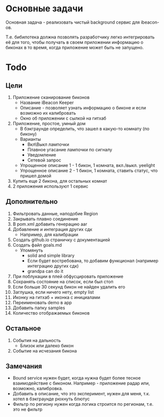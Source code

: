 Основные задачи
===============

Основная задача - реализовать чистый background сервис для ibeacon-ов.

Т.е. бибилотека должна позволять разработчику легко интегрировать её
для того, чтобы получать в своем приложении информацию о биконах в то
время, когда приложение может быть не запущено.

Todo
====

Цели
----

1. Приложение сканирование биконов 
   * Название iBeacon Keeper
   * Описание - позволяет узнать информацию о биконе и если возможно их калибровать
   * Окно об приложении с сылкой на гитхаб
2. Приложение, простое, умный дом
   * В бэкграунде определить, что зашел в какую-то комнату (по бикону)
   * Варианты
     * Вкл\Выкл лампочки 
     * Плавное угасание лампочки по сигналу
     * Уведомление
     * Сетевой запрос
   * Упрощенное описание 1 - 1 бикон, 1 комната, вкл./выкл. yeelight
   * Упрощенное описание 2 - 1 бикон, 1 комната, ставить статус, что пришел домой
3. Купить еще 2 бикона, для остальных комнат
4. 2 приложения используют 1 сервис

Дополнительно
-------------

1. Фильтровать данные, наподобие Region
2. Закрывать плавно соединение
3. В pom.xml добавить генерацию aar
4. Добавление и интеграция других сдк
   * Например, для калибрации
5. Создать github.io страничку с документацией
6. Создать файл goals.md 
   * Упомянуть
     * solid and simple library
     * Если будет востребована, то добавим функционал (например интеграцию других сдк)
     * grandpa can do it
7. При поблукации в плей обфусцировать приложение
8. Сохранять состояние на список, если был стоп
9. Если больше 30 секунд бикон не найден удалить его
10. Заглушка, если ничего нету, empty list
11. Иконку на гитхаб + иконка с инициалами
12. Переименовать demo в app
13. Добавить папку samples
14. Количество отображаемых биконов

Остальное
---------

1. События на дальность
   * Близок или далеко бикон
2. Событие на исчезания бикона

Замечания
---------

* Bound service нужен будет, когда нужна будет более тесное взаимодействие с биконом. Например - приложение радар или, возможно, калибровка.
* Добавить в описание, что это эксперимент, нужен для меня, т.к. хотел в бэкграунде рюхнуть блютус
* Фильтр по региону нужен когда логика строится по регионам, т.е. это не фильтр

